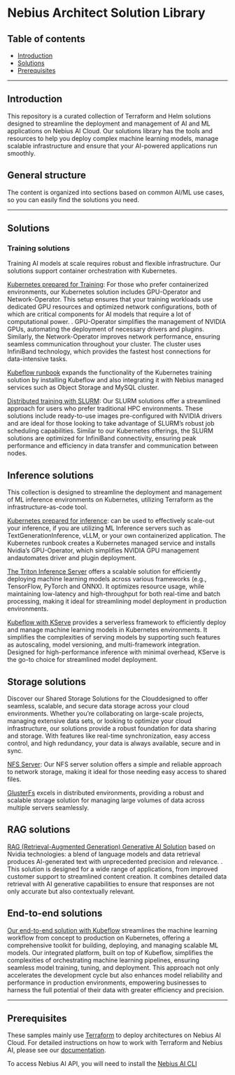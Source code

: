 # Nebius Architect Solution Library

## Table of contents
* [Introduction](#introduction)
* [Solutions](#solutions)
* [Prerequisites](#prerequisites)
---
## Introduction
This repository is a curated collection of Terraform and Helm solutions designed to streamline the deployment and management of AI and ML applications on Nebius AI Cloud.  Our solutions library has the tools and resources to help you deploy complex machine learning models, manage scalable infrastructure and ensure that your AI-powered applications run smoothly.


## General structure
The content is organized into sections based on common AI/ML use cases, so you can easily find the solutions you need.

---
## Solutions


### Training solutions
Training AI models at scale requires robust and flexible infrastructure. Our solutions support container orchestration with Kubernetes.

[Kubernetes prepared for Training](./kubernetes/terraform/kubernetes-training/README.md): For those who prefer containerized environments, our Kubernetes solution includes GPU-Operator and Network-Operator. This setup ensures that your training workloads use dedicated GPU resources and optimized network configurations, both of which are critical components for AI models that require a lot of computational power. . GPU-Operator simplifies the management of NVIDIA GPUs, automating the deployment of necessary drivers and plugins. Similarly, the Network-Operator improves network performance, ensuring seamless communication throughout your cluster. The cluster uses InfiniBand technology, which provides the fastest host connections for data-intensive tasks. 

[Kubeflow runbook](./kubeflow/README.md) expands the functionality of the Kubernetes training solution by installing Kubeflow and also integrating it with Nebius managed services such as Object Storage and MySQL cluster.



[Distributed training with SLURM](./slurm/slurm-standalone/README.md): Our SLURM solutions offer a streamlined approach for users who prefer traditional HPC environments. These solutions include ready-to-use images pre-configured with NVIDIA drivers and are ideal for those looking to take advantage of SLURM’s robust job scheduling capabilities.  Similar to our Kubernetes offerings, the SLURM solutions are optimized for InfiniBand connectivity, ensuring peak performance and efficiency in data transfer and communication between nodes.


## Inference solutions 

This collection is designed to streamline the deployment and management of ML inference environments on Kubernetes, utilizing Terraform as the infrastructure-as-code tool.

[Kubernetes prepared for inference](./kubernetes/terraform/kubernetes-inference/README.md): can be used to effectively scale-out your inference, if you are utilizing ML Inference servers such as TextGenerationInference, vLLM, or your own containerized application. The Kubernetes runbook creates a Kubernetes managed service and installs Nvidia’s GPU-Operator, which simplifies NVIDIA GPU management andautomates driver and plugin deployment.


[The Triton Inference Server](./nvidia-triton-server/README.md) offers a scalable solution for efficiently deploying machine learning models across various frameworks (e.g., TensorFlow, PyTorch and ONNX). It optimizes resource usage, while maintaining low-latency and high-throughput for both real-time and batch processing, making it ideal for streamlining model deployment in production environments.
 

[Kubeflow with KServe](./kubeflow/README.md) provides a serverless framework to efficiently deploy and manage machine learning models in Kubernetes environments. It simplifies the complexities of serving models by supporting such features as autoscaling, model versioning, and multi-framework integration. Designed for high-performance inference with minimal overhead, KServe is the go-to choice for streamlined model deployment.

## Storage solutions

Discover our Shared Storage Solutions for the Clouddesigned to offer seamless, scalable, and secure data storage across your cloud environments. Whether you’re collaborating on large-scale projects, managing extensive data sets, or looking to optimize your cloud infrastructure, our solutions provide a robust foundation for data sharing and storage. With features like real-time synchronization, easy access control, and high redundancy, your data is always available, secure and in sync.

[NFS Server](./storage/nfs/README.md):  Our NFS server solution offers a simple and reliable approach to network storage, making it ideal for those needing easy access to shared files. 

[GlusterFs](./storage/glusterfs-cluster-ubuntu/README.md) excels in distributed environments, providing a robust and scalable storage solution for managing large volumes of data across multiple servers seamlessly.


## RAG solutions
[RAG (Retrieval-Augmented Generation) Generative AI Solution](./generative-ai-examples/nvidia-playground/README.md) based on Nvidia technologies: a blend of language models and data retrieval produces AI-generated text with unprecedented precision and relevance. . This solution is designed for a wide range of applications, from improved customer support to streamlined content creation.  It combines detailed data retrieval with AI generative capabilities to ensure that responses are not only accurate but also contextually relevant.


## End-to-end solutions

[Our end-to-end solution with Kubeflow](./kubeflow/README.md) streamlines the machine learning workflow from concept to production on Kubernetes, offering a comprehensive toolkit for building, deploying, and managing scalable ML models. Our integrated platform, built on top of Kubeflow, simplifies the complexities of orchestrating machine learning pipelines, ensuring seamless model training, tuning, and deployment.  This approach not only accelerates the development cycle but also enhances model reliability and performance in production environments, empowering businesses to harness the full potential of their data with greater efficiency and precision.



---
## Prerequisites
These samples mainly use [Terraform](https://www.terraform.io/) to deploy architectures on Nebius AI Cloud. For detailed instructions on how to work with Terraform and Nebius AI, please see our [documentation](https://nebius.ai/docs/terraform/).

To access Nebius AI API, you will need to install the [Nebius AI CLI](https://nebius.ai/docs/cli/)